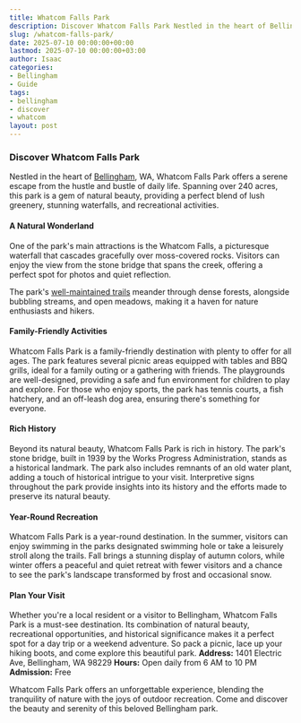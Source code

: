 ```yaml
---
title: Whatcom Falls Park
description: Discover Whatcom Falls Park Nestled in the heart of Bellingham, WA, Whatcom Falls Park offers a serene escape from the hustle and bustle of daily life.
slug: /whatcom-falls-park/
date: 2025-07-10 00:00:00+00:00
lastmod: 2025-07-10 00:00:00+03:00
author: Isaac
categories:
- Bellingham
- Guide
tags:
- bellingham
- discover
- whatcom
layout: post
---
```

### Discover Whatcom Falls Park
Nestled in the heart of [Bellingham](https://pestpolicy.com/rodent-control-in-bellingham/), WA, Whatcom Falls Park offers a serene escape from the hustle and bustle of daily life. Spanning over 240 acres, this park is a gem of natural beauty, providing a perfect blend of lush greenery, stunning waterfalls, and recreational activities.
#### A Natural Wonderland
One of the park's main attractions is the Whatcom Falls, a picturesque waterfall that cascades gracefully over moss-covered rocks. Visitors can enjoy the view from the stone bridge that spans the creek, offering a perfect spot for photos and quiet reflection.

The park's
[well-maintained trails](https://www.washingtonnature.org/fieldnotes/nature-nearby-whatcom-falls-park)
meander through dense forests, alongside bubbling streams, and open meadows, making it a haven for nature enthusiasts and hikers.
#### Family-Friendly Activities
Whatcom Falls Park is a family-friendly destination with plenty to offer for all ages. The park features several picnic areas equipped with tables and BBQ grills, ideal for a family outing or a gathering with friends. The playgrounds are well-designed, providing a safe and fun environment for children to play and explore. For those who enjoy sports, the park has tennis courts, a fish hatchery, and an off-leash dog area, ensuring there's something for everyone.
#### Rich History
Beyond its natural beauty, Whatcom Falls Park is rich in history. The park's stone bridge, built in 1939 by the Works Progress Administration, stands as a historical landmark. The park also includes remnants of an old water plant, adding a touch of historical intrigue to your visit. Interpretive signs throughout the park provide insights into its history and the efforts made to preserve its natural beauty.
#### Year-Round Recreation
Whatcom Falls Park is a year-round destination. In the summer, visitors can enjoy swimming in the parks designated swimming hole or take a leisurely stroll along the trails. Fall brings a stunning display of autumn colors, while winter offers a peaceful and quiet retreat with fewer visitors and a chance to see the park's landscape transformed by frost and occasional snow.
#### Plan Your Visit
Whether you're a local resident or a visitor to Bellingham, Whatcom Falls Park is a must-see destination. Its combination of natural beauty, recreational opportunities, and historical significance makes it a perfect spot for a day trip or a weekend adventure. So pack a picnic, lace up your hiking boots, and come explore this beautiful park.
**Address:**
1401 Electric Ave, Bellingham, WA 98229
**Hours:**
Open daily from 6 AM to 10 PM
**Admission:**
Free

Whatcom Falls Park offers an unforgettable experience, blending the tranquility of nature with the joys of outdoor recreation. Come and discover the beauty and serenity of this beloved Bellingham park.
